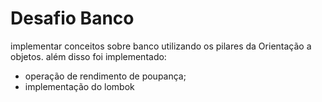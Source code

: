 # Desafio Banco
implementar conceitos sobre banco utilizando os pilares da Orientação a objetos.
além disso foi implementado:
* operação de rendimento de poupança;
* implementação do lombok
